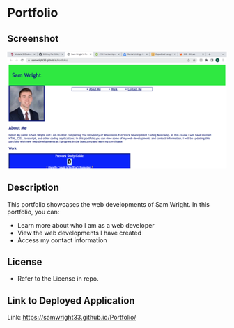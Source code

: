 # Portfolio

## Screenshot
![Screenshot of the page](./assets/images/readme.png)

## Description
This portfolio showcases the web developments of Sam Wright. In this portfolio, you can:
* Learn more about who I am as a web developer
* View the web developments I have created
* Access my contact information

## License 
* Refer to the License in repo.

## Link to Deployed Application
Link: https://samwright33.github.io/Portfolio/

